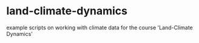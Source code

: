 # land-climate-dynamics
example scripts on working with climate data for the course 'Land-Climate Dynamics' 
